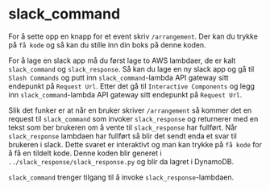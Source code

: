 # slack_command
For å sette opp en knapp for et event skriv ```/arrangement```. Der kan du trykke på ```få kode```
og så kan du stille inn din boks på denne koden.

For å lage en slack app må du først lage to AWS lambdaer, de er kalt ```slack_command``` og 
```slack_response```.
Så kan du lage en ny slack app og gå til ```Slash Commands``` og putt inn 
```slack_command```-lambda API gateway sitt endepunkt på ```Request Url```. Etter det gå til 
```Interactive Components``` og legg inn ```slack_command```-lambda API gateway sitt endepunkt 
på ```Request Url```.

Slik det funker er at når en bruker skriver ```/arrangement``` så kommer det en request til 
```slack_command``` som invoker ```slack_response``` og returnerer med en tekst som ber brukeren
om å vente til ```slack_response``` har fullført. Når ```slack_response``` lambdaen har 
fullført så blir det sendt enda et svar til brukeren i slack. Dette svaret er interaktivt og 
man kan trykke på ```få kode``` for å få en tildelt kode. Denne koden blir generet i 
```../slack_response/slack_response.py``` og blir da lagret i DynamoDB. 
 
```slack_command``` trenger tilgang til å invoke ```slack_response```-lambdaen. 
